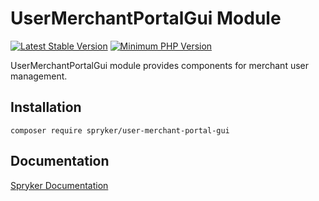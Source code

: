 # UserMerchantPortalGui Module
[![Latest Stable Version](https://poser.pugx.org/spryker/user-merchant-portal-gui/v/stable.svg)](https://packagist.org/packages/spryker/user-merchant-portal-gui)
[![Minimum PHP Version](https://img.shields.io/badge/php-%3E%3D%207.3-8892BF.svg)](https://php.net/)

UserMerchantPortalGui module provides components for merchant user management.

## Installation

```
composer require spryker/user-merchant-portal-gui
```

## Documentation

[Spryker Documentation](https://academy.spryker.com/developing_with_spryker/module_guide/modules.html)
